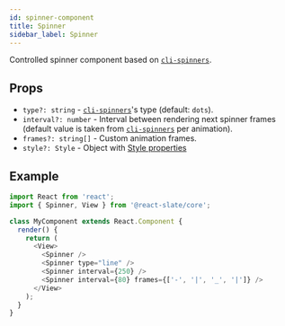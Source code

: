 ```yaml
---
id: spinner-component
title: Spinner
sidebar_label: Spinner
---
```


Controlled spinner component based on [`cli-spinners`](https://github.com/sindresorhus/cli-spinners).

## Props

* `type?: string` - [`cli-spinners`](https://github.com/sindresorhus/cli-spinners)'s type (default: `dots`).
* `interval?: number` - Interval between rendering next spinner frames (default value is taken from [`cli-spinners`](https://github.com/sindresorhus/cli-spinners) per animation).
* `frames?: string[]` - Custom animation frames.
* `style?: Style` - Object with [Style properties](./style-prop.md)

## Example

```js
import React from 'react';
import { Spinner, View } from '@react-slate/core';

class MyComponent extends React.Component {
  render() {
    return (
      <View>
        <Spinner />
        <Spinner type="line" />
        <Spinner interval={250} />
        <Spinner interval={80} frames={['-', '|', '_', '|']} />
      </View>
    );
  }
}
```
